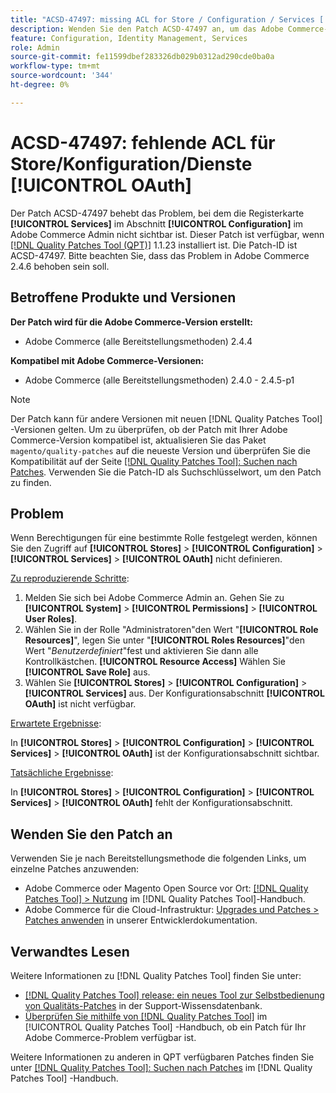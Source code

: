 ```yaml
---
title: "ACSD-47497: missing ACL for Store / Configuration / Services [!UICONTROL OAuth]"
description: Wenden Sie den Patch ACSD-47497 an, um das Adobe Commerce-Problem zu beheben, wenn Berechtigungen für eine bestimmte Rolle festgelegt sind, und Sie können den Zugriff auf den Konfigurationsabschnitt nicht definieren.
feature: Configuration, Identity Management, Services
role: Admin
source-git-commit: fe11599dbef283326db029b0312ad290cde0ba0a
workflow-type: tm+mt
source-wordcount: '344'
ht-degree: 0%

---
```


# ACSD-47497: fehlende ACL für Store/Konfiguration/Dienste [!UICONTROL OAuth]

Der Patch ACSD-47497 behebt das Problem, bei dem die Registerkarte **[!UICONTROL Services]** im Abschnitt **[!UICONTROL Configuration]** im Adobe Commerce Admin nicht sichtbar ist. Dieser Patch ist verfügbar, wenn [[!DNL Quality Patches Tool (QPT)]](https://experienceleague.adobe.com/en/docs/commerce-knowledge-base/kb/announcements/commerce-announcements/magento-quality-patches-released-new-tool-to-self-serve-quality-patches) 1.1.23 installiert ist. Die Patch-ID ist ACSD-47497. Bitte beachten Sie, dass das Problem in Adobe Commerce 2.4.6 behoben sein soll.

## Betroffene Produkte und Versionen

**Der Patch wird für die Adobe Commerce-Version erstellt:**
* Adobe Commerce (alle Bereitstellungsmethoden) 2.4.4

**Kompatibel mit Adobe Commerce-Versionen:**
* Adobe Commerce (alle Bereitstellungsmethoden) 2.4.0 - 2.4.5-p1

>[!NOTE]
>
>Der Patch kann für andere Versionen mit neuen [!DNL Quality Patches Tool] -Versionen gelten. Um zu überprüfen, ob der Patch mit Ihrer Adobe Commerce-Version kompatibel ist, aktualisieren Sie das Paket `magento/quality-patches` auf die neueste Version und überprüfen Sie die Kompatibilität auf der Seite [[!DNL Quality Patches Tool]: Suchen nach Patches](https://experienceleague.adobe.com/tools/commerce-quality-patches/index.html). Verwenden Sie die Patch-ID als Suchschlüsselwort, um den Patch zu finden.

## Problem

Wenn Berechtigungen für eine bestimmte Rolle festgelegt werden, können Sie den Zugriff auf **[!UICONTROL Stores]** > **[!UICONTROL Configuration]** > **[!UICONTROL Services]** > **[!UICONTROL OAuth]** nicht definieren.

<u>Zu reproduzierende Schritte</u>:

1. Melden Sie sich bei Adobe Commerce Admin an. Gehen Sie zu **[!UICONTROL System]** > **[!UICONTROL Permissions]** > **[!UICONTROL User Roles]**.
1. Wählen Sie in der Rolle &quot;Administratoren&quot;den Wert &quot;**[!UICONTROL Role Resources]**&quot;, legen Sie unter &quot;**[!UICONTROL Roles Resources]**&quot;den Wert &quot;_Benutzerdefiniert_&quot;fest und aktivieren Sie dann alle Kontrollkästchen. **[!UICONTROL Resource Access]** Wählen Sie **[!UICONTROL Save Role]** aus.
1. Wählen Sie **[!UICONTROL Stores]** > **[!UICONTROL Configuration]** > **[!UICONTROL Services]** aus. Der Konfigurationsabschnitt **[!UICONTROL OAuth]** ist nicht verfügbar.

<u>Erwartete Ergebnisse</u>:

In **[!UICONTROL Stores]** > **[!UICONTROL Configuration]** > **[!UICONTROL Services]** > **[!UICONTROL OAuth]** ist der Konfigurationsabschnitt sichtbar.

<u>Tatsächliche Ergebnisse</u>:

In **[!UICONTROL Stores]** > **[!UICONTROL Configuration]** > **[!UICONTROL Services]** > **[!UICONTROL OAuth]** fehlt der Konfigurationsabschnitt.

## Wenden Sie den Patch an

Verwenden Sie je nach Bereitstellungsmethode die folgenden Links, um einzelne Patches anzuwenden:

* Adobe Commerce oder Magento Open Source vor Ort: [[!DNL Quality Patches Tool] > Nutzung](/help/tools/quality-patches-tool/usage.md) im [!DNL Quality Patches Tool]-Handbuch.
* Adobe Commerce für die Cloud-Infrastruktur: [Upgrades und Patches > Patches anwenden](https://experienceleague.adobe.com/docs/commerce-cloud-service/user-guide/develop/upgrade/apply-patches.html) in unserer Entwicklerdokumentation.

## Verwandtes Lesen

Weitere Informationen zu [!DNL Quality Patches Tool] finden Sie unter:

* [[!DNL Quality Patches Tool] release: ein neues Tool zur Selbstbedienung von Qualitäts-Patches](https://experienceleague.adobe.com/en/docs/commerce-knowledge-base/kb/announcements/commerce-announcements/magento-quality-patches-released-new-tool-to-self-serve-quality-patches) in der Support-Wissensdatenbank.
* [Überprüfen Sie mithilfe von  [!DNL Quality Patches Tool]](/help/tools/quality-patches-tool/patches-available-in-qpt/check-patch-for-magento-issue-with-magento-quality-patches.md) im [!UICONTROL Quality Patches Tool] -Handbuch, ob ein Patch für Ihr Adobe Commerce-Problem verfügbar ist.


Weitere Informationen zu anderen in QPT verfügbaren Patches finden Sie unter [[!DNL Quality Patches Tool]: Suchen nach Patches](https://experienceleague.adobe.com/tools/commerce-quality-patches/index.html) im [!DNL Quality Patches Tool] -Handbuch.
